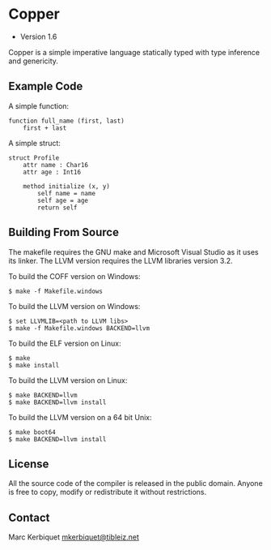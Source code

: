 Copper
======

  - Version 1.6

Copper is a simple imperative language statically typed with type inference and genericity.

Example Code
------------

A simple function:

``` copper
function full_name (first, last)
    first + last
```

A simple struct:

``` copper
struct Profile
    attr name : Char16
    attr age : Int16

    method initialize (x, y)
        self name = name
        self age = age
        return self
```


Building From Source
--------------------

The makefile requires the GNU make and Microsoft Visual Studio as it uses its linker.
The LLVM version requires the LLVM libraries version 3.2.

To build the COFF version on Windows:

    $ make -f Makefile.windows

To build the LLVM version on Windows:

    $ set LLVMLIB=<path to LLVM libs>
    $ make -f Makefile.windows BACKEND=llvm

To build the ELF version on Linux:

    $ make
    $ make install

To build the LLVM version on Linux:

    $ make BACKEND=llvm
    $ make BACKEND=llvm install

To build the LLVM version on a 64 bit Unix:

    $ make boot64
    $ make BACKEND=llvm install


License
-------

All the source code of the compiler is released in the public domain. Anyone
is free to copy, modify or redistribute it without restrictions.


Contact
-------

Marc Kerbiquet
mkerbiquet@tibleiz.net
